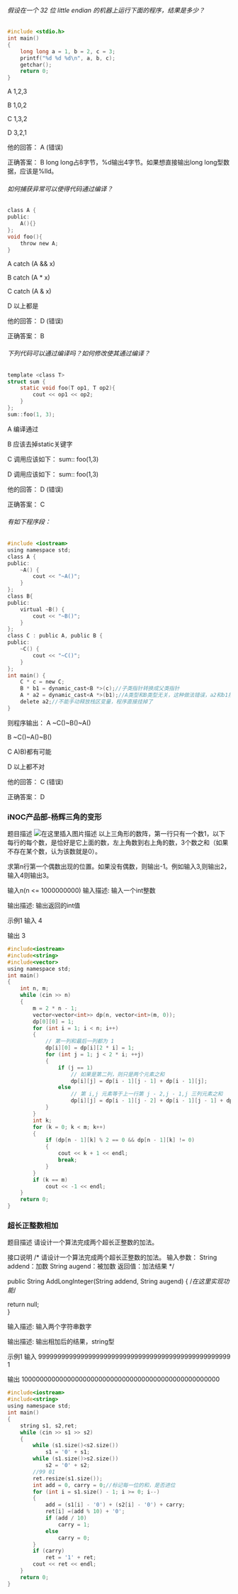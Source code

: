 ###### 假设在一个 32 位 little endian 的机器上运行下面的程序，结果是多少？

```c
#include <stdio.h>
int main()
{
	long long a = 1, b = 2, c = 3;
	printf("%d %d %d\n", a, b, c);
	getchar();
	return 0;
}
```
A 1,2,3

B 1,0,2

C 1,3,2

D 3,2,1

他的回答： A (错误)

正确答案： B
long long占8字节，%d输出4字节。如果想直接输出long long型数据，应该是%lld。
###### 如何捕获异常可以使得代码通过编译？

```c
class A {
public:
	A(){}
};
void foo(){
	throw new A;
}
```
A catch (A && x)

B catch (A * x)

C catch (A & x)

D 以上都是

他的回答： D (错误)

正确答案： B
###### 下列代码可以通过编译吗？如何修改使其通过编译？

```c
template <class T>
struct sum {
	static void foo(T op1, T op2){
		cout << op1 << op2;
	}
};
sum::foo(1, 3);
```
A 编译通过

B 应该去掉static关键字

C 调用应该如下： sum<int>:: foo(1,3)

D 调用应该如下： sum:: <int>foo(1,3)

他的回答： D (错误)

正确答案： C
###### 有如下程序段：
```c
#include <iostream>
using namespace std;
class A {
public:
	~A() {
		cout << "~A()";
	}
};
class B{
public:
	virtual ~B() {
		cout << "~B()";
	}
};
class C : public A, public B {
public:
	~C() {
		cout << "~C()";
	}
};
int main() {
	C * c = new C;
	B * b1 = dynamic_cast<B *>(c);//子类指针转换成父类指针
	A * a2 = dynamic_cast<A *>(b1);//A类型和B类型无关，这种做法错误，a2和b1指向位置不同
	delete a2;//不能手动释放栈区变量，程序直接挂掉了
}
```
则程序输出：
A ~C()~B()~A()

B ~C()~A()~B()

C A)B)都有可能

D 以上都不对

他的回答： C (错误)

正确答案： D
### iNOC产品部-杨辉三角的变形
题目描述
![在这里插入图片描述](https://img-blog.csdnimg.cn/20190718210001875.png)
以上三角形的数阵，第一行只有一个数1，以下每行的每个数，是恰好是它上面的数，左上角数到右上角的数，3个数之和（如果不存在某个数，认为该数就是0）。

求第n行第一个偶数出现的位置。如果没有偶数，则输出-1。例如输入3,则输出2，输入4则输出3。

 

输入n(n <= 1000000000)
输入描述:
输入一个int整数

输出描述:
输出返回的int值

示例1
输入
4

输出
3
```c
#include<iostream>
#include<string>
#include<vector>
using namespace std;
int main()
{
	int n, m;
	while (cin >> n)
	{
		m = 2 * n - 1;
		vector<vector<int>> dp(n, vector<int>(m, 0));
		dp[0][0] = 1;
		for (int i = 1; i < n; i++)
		{
			// 第一列和最后一列都为 1
			dp[i][0] = dp[i][2 * i] = 1;
			for (int j = 1; j < 2 * i; ++j)
			{
				if (j == 1)
					// 如果是第二列，则只是两个元素之和
					dp[i][j] = dp[i - 1][j - 1] + dp[i - 1][j];
				else
					// 第 i,j 元素等于上一行第 j - 2,j - 1,j 三列元素之和
					dp[i][j] = dp[i - 1][j - 2] + dp[i - 1][j - 1] + dp[i - 1][j];
			}
		}
		int k;
		for (k = 0; k < m; k++)
		{
			if (dp[n - 1][k] % 2 == 0 && dp[n - 1][k] != 0)
			{
				cout << k + 1 << endl;
				break;
			}
		}
		if (k == m)
			cout << -1 << endl;
	}
	return 0;
}
```

### 超长正整数相加
题目描述
请设计一个算法完成两个超长正整数的加法。

接口说明
 /*
 请设计一个算法完成两个超长正整数的加法。
 输入参数：
 String addend：加数
 String augend：被加数
 返回值：加法结果
 */

 public String AddLongInteger(String addend, String augend)
 {
     /*在这里实现功能*/
  

  return null;     
 }

输入描述:
输入两个字符串数字

输出描述:
输出相加后的结果，string型

示例1
输入
99999999999999999999999999999999999999999999999999
1

输出
100000000000000000000000000000000000000000000000000

```c
#include<iostream>
#include<string>
using namespace std;
int main()
{
	string s1, s2,ret;
	while (cin >> s1 >> s2)
	{
		while (s1.size()<s2.size())
			s1 = '0' + s1;
		while (s1.size()>s2.size())
			s2 = '0' + s2;
		//99 01
        ret.resize(s1.size());
		int add = 0, carry = 0;//标记每一位的和，是否进位
		for (int i = s1.size() - 1; i >= 0; i--)
		{
			add = (s1[i] - '0') + (s2[i] - '0') + carry;
			ret[i] =(add % 10) + '0';
			if (add / 10)
				carry = 1;
			else
				carry = 0;
		}
		if (carry)
			ret = '1' + ret;
		cout << ret << endl;
	}
	return 0;
}
```
